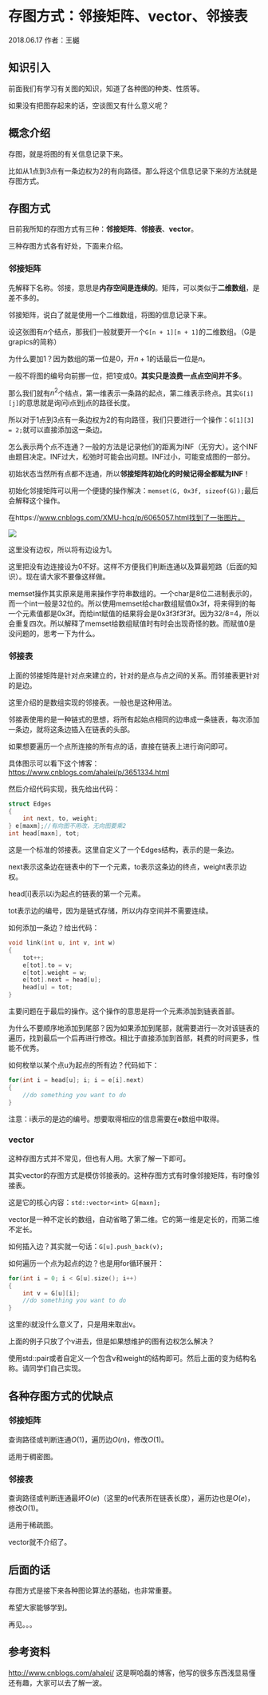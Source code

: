 # 存图方式：邻接矩阵、vector、邻接表

2018.06.17 作者：王樾

## 知识引入

前面我们有学习有关图的知识，知道了各种图的种类、性质等。

如果没有把图存起来的话，空谈图又有什么意义呢？

## 概念介绍

存图，就是将图的有关信息记录下来。

比如从1点到3点有一条边权为2的有向路径。那么将这个信息记录下来的方法就是存图方式。

## 存图方式

目前我所知的存图方式有三种：**邻接矩阵**、**邻接表**、**vector**。

三种存图方式各有好处，下面来介绍。

### 邻接矩阵

先解释下名称。邻接，意思是**内存空间是连续的**。矩阵，可以类似于**二维数组**，是差不多的。

邻接矩阵，说白了就是使用一个二维数组，将图的信息记录下来。

设这张图有$n$个结点，那我们一般就要开一个`G[n + 1][n + 1]`的二维数组。（G是grapics的简称）

为什么要加1？因为数组的第一位是0，开$n+1$的话最后一位是$n$。

一般不将图的编号向前挪一位，把1变成0。**其实只是浪费一点点空间并不多**。

那么我们就有$n^2$个结点，第一维表示一条路的起点，第二维表示终点。其实`G[i][j]`的意思就是询问i点到j点的路径长度。

所以对于1点到3点有一条边权为2的有向路径，我们只要进行一个操作：`G[1][3] = 2;`就可以直接添加这一条边。

怎么表示两个点不连通？一般的方法是记录他们的距离为INF（无穷大）。这个INF由题目决定。INF过大，松弛时可能会出问题。INF过小，可能变成图的一部分。

初始状态当然所有点都不连通，所以**邻接矩阵初始化的时候记得全都赋为INF**！

初始化邻接矩阵可以用一个便捷的操作解决：`memset(G, 0x3f, sizeof(G));`最后会解释这个操作。

在https://www.cnblogs.com/XMU-hcq/p/6065057.html找到了一张图片。

![](https://images2015.cnblogs.com/blog/1005320/201611/1005320-20161115153351529-548277748.png)

这里没有边权，所以将有边设为1。

这里把没有边连接设为0不好。这样不方便我们判断连通以及算最短路（后面的知识）。现在请大家不要像这样做。

memset操作其实原来是用来操作字符串数组的。一个char是8位二进制表示的，而一个int一般是32位的。所以使用memset给char数组赋值0x3f，将来得到的每一个元素值都是0x3f。而给int赋值的结果将会是0x3f3f3f3f。因为32/8=4，所以会重复四次。所以解释了memset给数组赋值时有时会出现奇怪的数。而赋值0是没问题的，思考一下为什么。

### 邻接表

上面的邻接矩阵是针对点来建立的，针对的是点与点之间的关系。而邻接表更针对的是边。

这里介绍的是数组实现的邻接表。一般也是这种用法。

邻接表使用的是一种链式的思想，将所有起始点相同的边串成一条链表，每次添加一条边，就将这条边插入在链表的头部。

如果想要遍历一个点所连接的所有点的话，直接在链表上进行询问即可。

具体图示可以看下这个博客：https://www.cnblogs.com/ahalei/p/3651334.html

然后介绍代码实现，我先给出代码：

```cpp
struct Edges
{
    int next, to, weight;
} e[maxm];//有向图不用改，无向图要乘2
int head[maxn], tot;
```

这是一个标准的邻接表。这里自定义了一个Edges结构，表示的是一条边。

next表示这条边在链表中的下一个元素，to表示这条边的终点，weight表示边权。

head[i]表示以i为起点的链表的第一个元素。

tot表示边的编号，因为是链式存储，所以内存空间并不需要连续。

如何添加一条边？给出代码：

```cpp
void link(int u, int v, int w)
{
    tot++;
    e[tot].to = v;
    e[tot].weight = w;
    e[tot].next = head[u];
    head[u] = tot;
}
```

主要问题在于最后的操作。这个操作的意思是将一个元素添加到链表首部。

为什么不要顺序地添加到尾部？因为如果添加到尾部，就需要进行一次对该链表的遍历，找到最后一个后再进行修改。相比于直接添加到首部，耗费的时间更多，性能不优秀。

如何枚举以某个点u为起点的所有边？代码如下：

```cpp
for(int i = head[u]; i; i = e[i].next)
{
    //do something you want to do
}
```

注意：i表示的是边的编号。想要取得相应的信息需要在e数组中取得。

### vector

这种存图方式并不常见，但也有人用。大家了解一下即可。

其实vector的存图方式是模仿邻接表的。这种存图方式有时像邻接矩阵，有时像邻接表。

这是它的核心内容：`std::vector<int> G[maxn];`

vector是一种不定长的数组，自动省略了第二维。它的第一维是定长的，而第二维不定长。

如何插入边？其实就一句话：`G[u].push_back(v);`

如何遍历一个点为起点的边？也是用for循环展开：

```cpp
for(int i = 0; i < G[u].size(); i++)
{
    int v = G[u][i];
    //do something you want to do
}
```

这里的i就没什么意义了，只是用来取出v。

上面的例子只放了个v进去，但是如果想维护的图有边权怎么解决？

使用std::pair或者自定义一个包含v和weight的结构即可。然后上面的<int>变为结构名称。请同学们自己实现。

## 各种存图方式的优缺点

### 邻接矩阵

查询路径或判断连通$O(1)$，遍历边$O(n)$，修改$O(1)$。

适用于稠密图。

### 邻接表

查询路径或判断连通最坏$O(e)$（这里的e代表所在链表长度），遍历边也是$O(e)$，修改$O(1)$。

适用于稀疏图。

vector就不介绍了。

## 后面的话

存图方式是接下来各种图论算法的基础，也非常重要。

希望大家能够学到。

再见。。。

## 参考资料

http://www.cnblogs.com/ahalei/ 这是啊哈磊的博客，他写的很多东西浅显易懂还有趣，大家可以去了解一波。